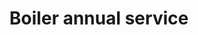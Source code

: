 ---
title: "Boiler annual service"
alt: "Servicing to ensure your boiler runs efficiently and safely throughout the year"
description: "Servicing to ensure your boiler runs efficiently and safely throughout the year"
category: "gas-heating-engineer"
subcategory: "boiler-service"
image: "/tradespeople/gas-heating-engineer/boiler-service.webp"
ogImage: "/tradespeople/gas-heating-engineer/boiler-service.webp"
colour: "blue"
pathtxt: "Boiler service"
published: true
---